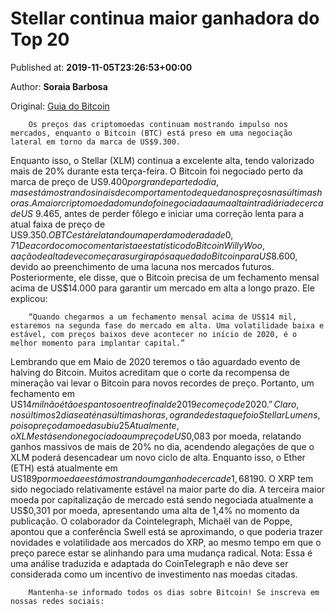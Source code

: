 
# Stellar continua maior ganhadora do Top 20

Published at: **2019-11-05T23:26:53+00:00**

Author: **Soraia Barbosa**

Original: [Guia do Bitcoin](https://guiadobitcoin.com.br/stellar-continua-ganhadora-top-20/)


        Os preços das criptomoedas continuam mostrando impulso nos mercados, enquanto o Bitcoin (BTC) está preso em uma negociação lateral em torno da marca de US$9.300.
      
Enquanto isso, o Stellar (XLM) continua a excelente alta, tendo valorizado mais de 20% durante esta terça-feira.
O Bitcoin foi negociado perto da marca de preço de US$9.400 por grande parte do dia, mas está mostrando sinais de comportamento de queda nos preços nas últimas horas. A maior criptomoeda do mundo foi negociada a uma alta intradiária de cerca de US$ 9.465, antes de perder fôlego e iniciar uma correção lenta para a atual faixa de preço de US$9.350. O BTC está relatando uma perda moderada de 0,71% em relação ao seu valor nas últimas 24h.
De acordo com o comentarista e estatístico do Bitcoin Willy Woo, a ação de alta deve começar a surgir após a queda do Bitcoin para US$8.600, devido ao preenchimento de uma lacuna nos mercados futuros. Posteriormente, ele disse, que o Bitcoin precisa de um fechamento mensal acima de US$14.000 para garantir um mercado em alta a longo prazo. Ele explicou:

        “Quando chegarmos a um fechamento mensal acima de US$14 mil, estaremos na segunda fase do mercado em alta. Uma volatilidade baixa e estável, com preços baixos deve acontecer no início de 2020, é o melhor momento para implantar capital.”
      
Lembrando que em Maio de 2020 teremos o tão aguardado evento de halving do Bitcoin. Muitos acreditam que o corte da recompensa de mineração vai levar o Bitcoin para novos recordes de preço.
Portanto, um fechamento em US$14 mil não é tão espantoso entre o final de 2019 e começo de 2020.”
Claro, nos últimos 2 dias e até nas últimas horas, o grande destaque foi o Stellar Lumens, pois o preço da moeda subiu 25% após o anúncio de que uma queima de 50% de seu suprimento total foi concluída.
Atualmente, o XLM está sendo negociado a um preço de US$0,083 por moeda, relatando ganhos massivos de mais de 20% no dia, acendendo alegações de que o XLM poderá desencadear um novo ciclo de alta.
Enquanto isso, o Ether (ETH) está atualmente em US$189 por moeda e está mostrando um ganho de cerca de 1,68% no momento da publicação, porém, a moeda vem falhando seguidamente na resistência de US$190.
O XRP tem sido negociado relativamente estável na maior parte do dia. A terceira maior moeda por capitalização de mercado está sendo negociada atualmente a US$0,301 por moeda, apresentando uma alta de 1,4% no momento da publicação.
O colaborador da Cointelegraph, Michaël van de Poppe, apontou que a conferência Swell está se aproximando, o que poderia trazer novidades e volatilidade aos mercados do XRP, ao mesmo tempo em que o preço parece estar se alinhando para uma mudança radical.
Nota: Essa é uma análise traduzida e adaptada do CoinTelegraph e não deve ser considerada como um incentivo de investimento nas moedas citadas.

        Mantenha-se informado todos os dias sobre Bitcoin! Se inscreva em nossas redes sociais:
      

